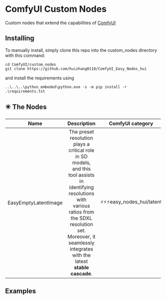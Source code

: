 # ComfyUI Custom Nodes

Custom nodes that extend the capabilities of [ComfyUI](https://github.com/comfyanonymous/ComfyUI)

## Installing 

To manually install, simply clone this repo into the custom_nodes directory with this command:

```
cd ComfyUI/custom_nodes
git clone https://github.com/huizhang0110/ComfyUI_Easy_Nodes_hui
```

and install the requirements using 

```
..\..\..\python_embeded\python.exe -s -m pip install -r .\requirements.txt
```

## ✴️ The Nodes

| Name | Description | ComfyUI category |
|:--------:|:-----------:|:-------:|
| EasyEmptyLatentImage | The preset resolution plays a critical role in SD models, and this tool assists in identifying resolutions with various ratios from the SDXL resolution set. Moreover, it seamlessly integrates with the latest **stable cascade**. | ⚡⚡⚡easy_nodes_hui/latent  |

## Examples 

